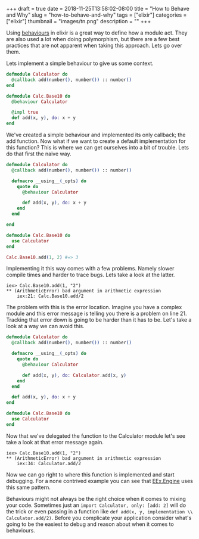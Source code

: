 +++ 
draft = true
date = 2018-11-25T13:58:02-08:00
title = "How to Behave and Why"
slug = "how-to-behave-and-why" 
tags = ["elixir"]
categories = ["elixir"]
thumbnail = "images/tn.png"
description = ""
+++

Using [behaviours](https://hexdocs.pm/elixir/master/Behaviour.html) in elixir is a great way to define how a module act. They are also used a lot when doing polymorphism, but there are a few best practices that are not apparent when taking this approach. Lets go over them.

Lets implement a simple behaviour to give us some context.

```elixir
defmodule Calculator do
  @callback add(number(), number()) :: number()
end

defmodule Calc.Base10 do
  @behaviour Calculator

  @impl true
  def add(x, y), do: x + y
end
```

We've created a simple behaviour and implemented its only callback; the add function.  Now what if we want to create a default implementation for this function? This is where we can get ourselves into a bit of trouble. Lets do that first the naive way.

```elixir
defmodule Calculator do
  @callback add(number(), number()) :: number()

  defmacro __using__(_opts) do
    quote do
      @behaviour Calculator

      def add(x, y), do: x + y
    end
  end

end

defmodule Calc.Base10 do
  use Calculator
end

Calc.Base10.add(1, 2) #=> 3
```

Implementing it this way comes with a few problems. Namely slower compile times and harder to trace bugs. Lets take a look at the latter.

```
iex> Calc.Base10.add(1, "2")    
** (ArithmeticError) bad argument in arithmetic expression
    iex:21: Calc.Base10.add/2
```

The problem with this is the error location. Imagine you have a complex module and this error message is telling you there is a problem on line 21.  Tracking that error down is going to be harder than it has to be.  Let's take a look at a way we can avoid this.


```elixir
defmodule Calculator do
  @callback add(number(), number()) :: number()

  defmacro __using__(_opts) do
    quote do
      @behaviour Calculator

      def add(x, y), do: Calculator.add(x, y)
    end
  end

  def add(x, y), do: x + y
end

defmodule Calc.Base10 do
  use Calculator
end
```

Now that we've delegated the function to the Calculator module let's see take a look at that error message again.

```
iex> Calc.Base10.add(1, "2")
** (ArithmeticError) bad argument in arithmetic expression
    iex:34: Calculator.add/2
```

Now we can go right to where this function is implemented and start debugging. For a none contrived example you can see that [EEx.Engine](https://github.com/elixir-lang/elixir/blob/v1.7.4/lib/eex/lib/eex/engine.ex) uses this same pattern.

Behaviours might not always be the right choice when it comes to mixing your code.  Sometimes just an `import Calculator, only: [add: 2]` will do the trick or even passing in a function like `def add(x, y, implementation \\ Calculator.add/2)`. Before you complicate your application consider what's going to be the easiest to debug and reason about when it comes to behaviours.
